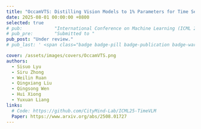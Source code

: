 ```yaml
---
title: "OccamVTS: Distilling Vision Models to 1% Parameters for Time Series Forecasting"
date: 2025-08-01 00:00:00 +0800
selected: true
# pub:            "International Conference on Machine Learning (ICML 2025), Vancouver, Canada"
# pub_pre:        "Submitted to "
pub_post: "Under review."
# pub_last: ' <span class="badge badge-pill badge-publication badge-warning">Poster</span>'

cover: /assets/images/covers/OccamVTS.png
authors:
  - Sisuo Lyu
  - Siru Zhong
  - Weilin Ruan
  - Qingxiang Liu
  - Qingsong Wen
  - Hui Xiong
  - Yuxuan Liang
links:
  # Code: https://github.com/CityMind-Lab/ICML25-TimeVLM
  Paper: https://www.arxiv.org/abs/2508.01727
---
```


